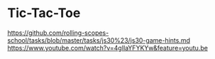 # Tic-Tac-Toe
https://github.com/rolling-scopes-school/tasks/blob/master/tasks/js30%23/js30-game-hints.md
https://www.youtube.com/watch?v=4gIlaYFYKYw&feature=youtu.be